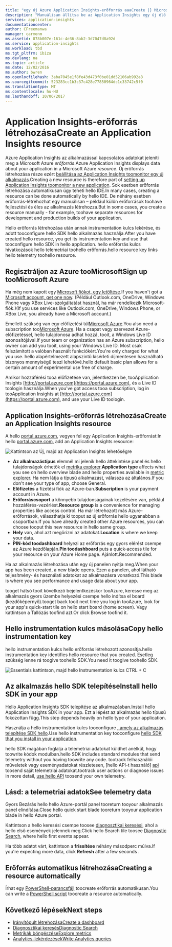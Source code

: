 ```yaml
---
title: "egy új Azure Application Insights-erőforrás aaaCreate |} Microsoft Docs"
description: "Manuálisan állítsa be az Application Insights egy új élő alkalmazás figyelését."
services: application-insights
documentationcenter: 
author: CFreemanwa
manager: carmonm
ms.assetid: 878b007e-161c-4e36-8ab2-3d7047d8a92d
ms.service: application-insights
ms.workload: tbd
ms.tgt_pltfrm: ibiza
ms.devlang: na
ms.topic: article
ms.date: 12/02/2016
ms.author: bwren
ms.openlocfilehash: 3aba7045e1f8fe43d473f0be01dd52106ab992a8
ms.sourcegitcommit: 523283cc1b3c37c428e77850964dc1c33742c5f0
ms.translationtype: MT
ms.contentlocale: hu-HU
ms.lasthandoff: 10/06/2017
---
```

# <a name="create-an-application-insights-resource"></a><span data-ttu-id="e339b-103">Application Insights-erőforrás létrehozása</span><span class="sxs-lookup"><span data-stu-id="e339b-103">Create an Application Insights resource</span></span>
<span data-ttu-id="e339b-104">Azure Application Insights az alkalmazással kapcsolatos adatokat jeleníti meg a Microsoft Azure *erőforrás*.</span><span class="sxs-lookup"><span data-stu-id="e339b-104">Azure Application Insights displays data about your application in a Microsoft Azure *resource*.</span></span> <span data-ttu-id="e339b-105">Új erőforrás létrehozása része ezért [beállítása az Application Insights toomonitor egy új alkalmazás][start].</span><span class="sxs-lookup"><span data-stu-id="e339b-105">Creating a new resource is therefore part of [setting up Application Insights toomonitor a new application][start].</span></span> <span data-ttu-id="e339b-106">Sok esetben erőforrás létrehozása automatikusan úgy teheti hello IDE.</span><span class="sxs-lookup"><span data-stu-id="e339b-106">In many cases, creating a resource can be done automatically by hello IDE.</span></span> <span data-ttu-id="e339b-107">De néhány esetben erőforrás-létrehozhat egy manuálisan – például külön erőforrások toohave fejlesztési és éles az alkalmazás létrehozza.</span><span class="sxs-lookup"><span data-stu-id="e339b-107">But in some cases, you create a resource manually - for example, toohave separate resources for development and production builds of your application.</span></span>

<span data-ttu-id="e339b-108">Hello erőforrás létrehozása után annak instrumentation kulcs lekérése, és adott tooconfigure hello SDK hello alkalmazás használja.</span><span class="sxs-lookup"><span data-stu-id="e339b-108">After you have created hello resource, you get its instrumentation key and use that tooconfigure hello SDK in hello application.</span></span> <span data-ttu-id="e339b-109">hello erőforrás kulcs hivatkozások hello telemetriai toohello erőforrás.</span><span class="sxs-lookup"><span data-stu-id="e339b-109">hello resource key links hello telemetry toohello resource.</span></span>

## <a name="sign-up-toomicrosoft-azure"></a><span data-ttu-id="e339b-110">Regisztráljon az Azure tooMicrosoft</span><span class="sxs-lookup"><span data-stu-id="e339b-110">Sign up tooMicrosoft Azure</span></span>
<span data-ttu-id="e339b-111">Ha még nem kapott egy [Microsoft fiókot, egy letöltése](http://live.com).</span><span class="sxs-lookup"><span data-stu-id="e339b-111">If you haven't got a [Microsoft account, get one now](http://live.com).</span></span> <span data-ttu-id="e339b-112">(Például Outlook.com, OneDrive, Windows Phone vagy XBox Live-szolgáltatást használ, ha már rendelkezik Microsoft-fiók.)</span><span class="sxs-lookup"><span data-stu-id="e339b-112">(If you use services like Outlook.com, OneDrive, Windows Phone, or XBox Live, you already have a Microsoft account.)</span></span>

<span data-ttu-id="e339b-113">Emellett szükség van egy előfizetési túl[Microsoft Azure](http://azure.com).</span><span class="sxs-lookup"><span data-stu-id="e339b-113">You also need a subscription too[Microsoft Azure](http://azure.com).</span></span> <span data-ttu-id="e339b-114">Ha a csapat vagy szervezet Azure-előfizetéssel, hello tulajdonosa adhat hozzá, tooit, a Windows Live ID azonosítójával.</span><span class="sxs-lookup"><span data-stu-id="e339b-114">If your team or organization has an Azure subscription, hello owner can add you tooit, using your Windows Live ID.</span></span> <span data-ttu-id="e339b-115">Most csak felszámított a valóban használt funkciókért.</span><span class="sxs-lookup"><span data-stu-id="e339b-115">You're only charged for what you use.</span></span> <span data-ttu-id="e339b-116">hello alapértelmezett alapszintű kísérleti díjmentesen használható bizonyos mennyiségű teszi lehetővé.</span><span class="sxs-lookup"><span data-stu-id="e339b-116">hello default basic plan allows for a certain amount of experimental use free of charge.</span></span>

<span data-ttu-id="e339b-117">Amikor hozzáférési tooa előfizetése van, jelentkezzen be, tooApplication Insights [http://portal.azure.com](https://portal.azure.com), és a Live ID toologin használja.</span><span class="sxs-lookup"><span data-stu-id="e339b-117">When you've got access tooa subscription, log in tooApplication Insights at [http://portal.azure.com](https://portal.azure.com), and use your Live ID toologin.</span></span>

## <a name="create-an-application-insights-resource"></a><span data-ttu-id="e339b-118">Application Insights-erőforrás létrehozása</span><span class="sxs-lookup"><span data-stu-id="e339b-118">Create an Application Insights resource</span></span>
<span data-ttu-id="e339b-119">A hello [portal.azure.com](https://portal.azure.com), vegyen fel egy Application Insights-erőforrást:</span><span class="sxs-lookup"><span data-stu-id="e339b-119">In hello [portal.azure.com](https://portal.azure.com), add an Application Insights resource:</span></span>

![Kattintson az Új, majd az Application Insights lehetőségre](./media/app-insights-create-new-resource/01-new.png)

* <span data-ttu-id="e339b-121">**Az alkalmazástípus** elemnél mi jelenik hello áttekintése panel és hello tulajdonságok érhetők el [metrika explorer][metrics].</span><span class="sxs-lookup"><span data-stu-id="e339b-121">**Application type** affects what you see on hello overview blade and hello properties available in [metric explorer][metrics].</span></span> <span data-ttu-id="e339b-122">Ha nem látja a típusú alkalmazást, válassza az általános.</span><span class="sxs-lookup"><span data-stu-id="e339b-122">If you don't see your type of app, choose General.</span></span>
* <span data-ttu-id="e339b-123">**Előfizetés** a fizetési fiók az Azure-ban.</span><span class="sxs-lookup"><span data-stu-id="e339b-123">**Subscription** is your payment account in Azure.</span></span>
* <span data-ttu-id="e339b-124">**Erőforráscsoport** a könnyebb tulajdonságainak kezelésére van, például hozzáférés-vezérlést.</span><span class="sxs-lookup"><span data-stu-id="e339b-124">**Resource group** is a convenience for managing properties like access control.</span></span> <span data-ttu-id="e339b-125">Ha már létrehozott más Azure-erőforrások, választhatja ki tooput az új erőforrás hello ugyanabban a csoportban.</span><span class="sxs-lookup"><span data-stu-id="e339b-125">If you have already created other Azure resources, you can choose tooput this new resource in hello same group.</span></span>
* <span data-ttu-id="e339b-126">**Hely** van, ahol azt megőrizni az adatokat.</span><span class="sxs-lookup"><span data-stu-id="e339b-126">**Location** is where we keep your data.</span></span>
* <span data-ttu-id="e339b-127">**PIN-kód toodashboard** helyezi az erőforrás egy gyors elérést csempe az Azure kezdőlapján.</span><span class="sxs-lookup"><span data-stu-id="e339b-127">**Pin toodashboard** puts a quick-access tile for your resource on your Azure Home page.</span></span> <span data-ttu-id="e339b-128">Ajánlott.</span><span class="sxs-lookup"><span data-stu-id="e339b-128">Recommended.</span></span>

<span data-ttu-id="e339b-129">Ha az alkalmazás létrehozása után egy új panelen nyitja meg.</span><span class="sxs-lookup"><span data-stu-id="e339b-129">When your app has been created, a new blade opens.</span></span> <span data-ttu-id="e339b-130">Ezen a panelen, ahol látható teljesítmény- és használati adatokat az alkalmazásra vonatkozó.</span><span class="sxs-lookup"><span data-stu-id="e339b-130">This blade is where you see performance and usage data about your app.</span></span> 

<span data-ttu-id="e339b-131">tooget hátsó tooit következő bejelentkezéskor tooAzure, keresse meg az alkalmazás gyors üzembe helyezési csempe hello indítsa el board (kezdőképernyő).</span><span class="sxs-lookup"><span data-stu-id="e339b-131">tooget back tooit next time you log in tooAzure, look for your app's quick-start tile on hello start board (home screen).</span></span> <span data-ttu-id="e339b-132">Vagy kattintson a Tallózás toofind azt.</span><span class="sxs-lookup"><span data-stu-id="e339b-132">Or click Browse toofind it.</span></span>

## <a name="copy-hello-instrumentation-key"></a><span data-ttu-id="e339b-133">Hello instrumentation kulcs másolása</span><span class="sxs-lookup"><span data-stu-id="e339b-133">Copy hello instrumentation key</span></span>
<span data-ttu-id="e339b-134">hello instrumentation kulcs hello erőforrás létrehozott azonosítja.</span><span class="sxs-lookup"><span data-stu-id="e339b-134">hello instrumentation key identifies hello resource that you created.</span></span> <span data-ttu-id="e339b-135">Esetleg szükség lenne rá toogive toohello SDK.</span><span class="sxs-lookup"><span data-stu-id="e339b-135">You need it toogive toohello SDK.</span></span>

![Essentials kattintson, majd hello Instrumentation kulcs CTRL + C](./media/app-insights-create-new-resource/02-props.png)

## <a name="install-hello-sdk-in-your-app"></a><span data-ttu-id="e339b-137">Az alkalmazás hello SDK telepítése</span><span class="sxs-lookup"><span data-stu-id="e339b-137">Install hello SDK in your app</span></span>
<span data-ttu-id="e339b-138">Hello Application Insights SDK telepítése az alkalmazásban.</span><span class="sxs-lookup"><span data-stu-id="e339b-138">Install hello Application Insights SDK in your app.</span></span> <span data-ttu-id="e339b-139">Ezt a lépést az alkalmazás hello típusú fokozottan függ.</span><span class="sxs-lookup"><span data-stu-id="e339b-139">This step depends heavily on hello type of your application.</span></span> 

<span data-ttu-id="e339b-140">Használja a hello instrumentation kulcs tooconfigure [, amely az alkalmazás telepítése SDK hello][start].</span><span class="sxs-lookup"><span data-stu-id="e339b-140">Use hello instrumentation key tooconfigure [hello SDK that you install in your application][start].</span></span>

<span data-ttu-id="e339b-141">hello SDK magában foglalja a telemetriai adatokat küldhet anélkül, hogy toowrite kódok modulban.</span><span class="sxs-lookup"><span data-stu-id="e339b-141">hello SDK includes standard modules that send telemetry without you having toowrite any code.</span></span> <span data-ttu-id="e339b-142">tootrack felhasználói műveletek vagy eseményadatokat részletesen, [hello API-t használó] [ api] toosend saját telemetriai adatokat.</span><span class="sxs-lookup"><span data-stu-id="e339b-142">tootrack user actions or diagnose issues in more detail, [use hello API][api] toosend your own telemetry.</span></span>

## <span data-ttu-id="e339b-143"><a name="monitor"></a>Lásd: a telemetriai adatok</span><span class="sxs-lookup"><span data-stu-id="e339b-143"><a name="monitor"></a>See telemetry data</span></span>
<span data-ttu-id="e339b-144">Gyors Bezárás hello hello Azure-portál panel tooreturn tooyour alkalmazás panel elindítása.</span><span class="sxs-lookup"><span data-stu-id="e339b-144">Close hello quick start blade tooreturn tooyour application blade in hello Azure portal.</span></span>

<span data-ttu-id="e339b-145">Kattintson a hello keresési csempe toosee [diagnosztikai keresési][diagnostic], ahol a hello első események jelennek meg.</span><span class="sxs-lookup"><span data-stu-id="e339b-145">Click hello Search tile toosee [Diagnostic Search][diagnostic], where hello first events appear.</span></span> 

<span data-ttu-id="e339b-146">Ha több adatot várt, kattintson a **frissítése** néhány másodperc múlva.</span><span class="sxs-lookup"><span data-stu-id="e339b-146">If you're expecting more data, click **Refresh** after a few seconds  .</span></span>

## <a name="creating-a-resource-automatically"></a><span data-ttu-id="e339b-147">Erőforrás automatikus létrehozása</span><span class="sxs-lookup"><span data-stu-id="e339b-147">Creating a resource automatically</span></span>
<span data-ttu-id="e339b-148">Írhat egy [PowerShell-parancsfájl](app-insights-powershell.md) toocreate erőforrás automatikusan.</span><span class="sxs-lookup"><span data-stu-id="e339b-148">You can write a [PowerShell script](app-insights-powershell.md) toocreate a resource automatically.</span></span>

## <a name="next-steps"></a><span data-ttu-id="e339b-149">Következő lépések</span><span class="sxs-lookup"><span data-stu-id="e339b-149">Next steps</span></span>
* [<span data-ttu-id="e339b-150">Irányítópult létrehozása</span><span class="sxs-lookup"><span data-stu-id="e339b-150">Create a dashboard</span></span>](app-insights-dashboards.md)
* [<span data-ttu-id="e339b-151">Diagnosztikai keresés</span><span class="sxs-lookup"><span data-stu-id="e339b-151">Diagnostic Search</span></span>](app-insights-diagnostic-search.md)
* [<span data-ttu-id="e339b-152">Metrikák böngészése</span><span class="sxs-lookup"><span data-stu-id="e339b-152">Explore metrics</span></span>](app-insights-metrics-explorer.md)
* [<span data-ttu-id="e339b-153">Analytics-lekérdezések</span><span class="sxs-lookup"><span data-stu-id="e339b-153">Write Analytics queries</span></span>](app-insights-analytics.md)

<!--Link references-->

[api]: app-insights-api-custom-events-metrics.md
[diagnostic]: app-insights-diagnostic-search.md
[metrics]: app-insights-metrics-explorer.md
[start]: app-insights-overview.md

